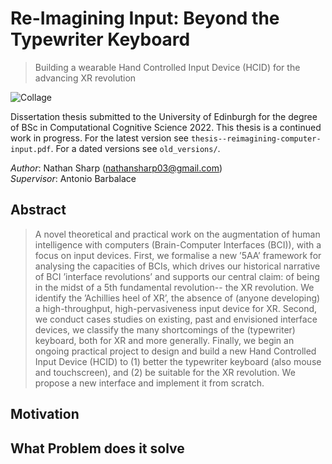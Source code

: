 # Re-Imagining Input: Beyond the Typewriter Keyboard

> Building a wearable Hand Controlled Input Device (HCID) for the advancing XR revolution

![Collage](images/project_collage1.png?raw=true "Title")

Dissertation thesis submitted to the University of Edinburgh for the degree of BSc in Computational Cognitive Science 2022.
This thesis is a continued work in progress. 
For the latest version see `thesis--reimagining-computer-input.pdf`.
For a dated versions see `old_versions/`.

_Author_: Nathan Sharp (nathansharp03@gmail.com)  
_Supervisor_: Antonio Barbalace

<!--
## Giving Feedback
If you would like to give me some feedback (please do!), please either _markup with hypothesis?_ or _use this link for adobe acrobat (online)_
-->

## Abstract
> A novel theoretical and practical work on the augmentation of human intelligence with computers (Brain-Computer Interfaces (BCI)), with a focus on input devices.
> First, we formalise a new ’5AA’ framework for analysing the capacities of BCIs, which drives our historical narrative of BCI ’interface revolutions’ and supports our central claim: of being in the midst of a 5th fundamental revolution-- the XR revolution.
> We identify the ’Achillies heel of XR’, the absence of (anyone developing) a high-throughput, high-pervasiveness input device for XR.
> Second, we conduct cases studies on existing, past and envisioned interface devices, we classify the many shortcomings of the (typewriter) keyboard, both for XR and more generally.
> Finally, we begin an ongoing practical project to design and build a new Hand Controlled Input Device (HCID) to (1) better the typewriter keyboard (also mouse and touchscreen), and (2) be suitable for the XR revolution.
> We propose a new interface and implement it from scratch. 

## Motivation

## What Problem does it solve

<!-- please cite using.. --> 

<!-- comment  --> 
[//]: # (comment.)
